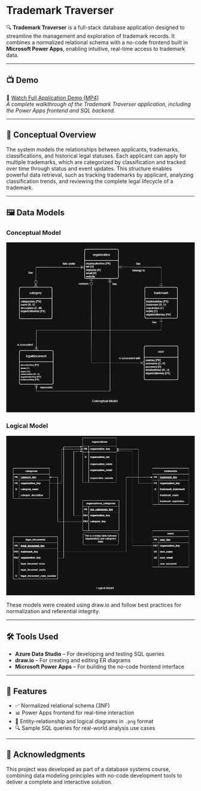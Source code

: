 # Trademark Traverser

🔍 **Trademark Traverser** is a full-stack database application designed to streamline the management and exploration of trademark records. It combines a normalized relational schema with a no-code frontend built in **Microsoft Power Apps**, enabling intuitive, real-time access to trademark data.

---

## 📺 Demo

🎥 [Watch Full Application Demo (MP4)](./demo.mp4)  
*A complete walkthrough of the Trademark Traverser application, including the Power Apps frontend and SQL backend.*

---

## 🧠 Conceptual Overview

The system models the relationships between applicants, trademarks, classifications, and historical legal statuses. Each applicant can apply for multiple trademarks, which are categorized by classification and tracked over time through status and event updates. This structure enables powerful data retrieval, such as tracking trademarks by applicant, analyzing classification trends, and reviewing the complete legal lifecycle of a trademark.

---

## 🖼️ Data Models

### Conceptual Model  
![Conceptual Model](./conceptual_model.png)

### Logical Model  
![Logical Model](./logical_model.png)

These models were created using draw.io and follow best practices for normalization and referential integrity.

---

## 🛠️ Tools Used

- **Azure Data Studio** – For developing and testing SQL queries  
- **draw.io** – For creating and editing ER diagrams  
- **Microsoft Power Apps** – For building the no-code frontend interface

---

## 🚀 Features

- ✅ Normalized relational schema (3NF)  
- 📊 Power Apps frontend for real-time interaction  
- 📌 Entity-relationship and logical diagrams in `.png` format  
- 🔍 Sample SQL queries for real-world analysis use cases

---

## 🙌 Acknowledgments

This project was developed as part of a database systems course, combining data modeling principles with no-code development tools to deliver a complete and interactive solution.
